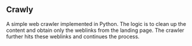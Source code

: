 Crawly
------------

A simple web crawler implemented in Python. The logic is to clean up the content and obtain only the weblinks from the landing page. The crawler further hits these weblinks and continues the process.
